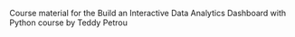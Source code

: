 Course material for the Build an Interactive Data Analytics Dashboard with Python course by Teddy Petrou